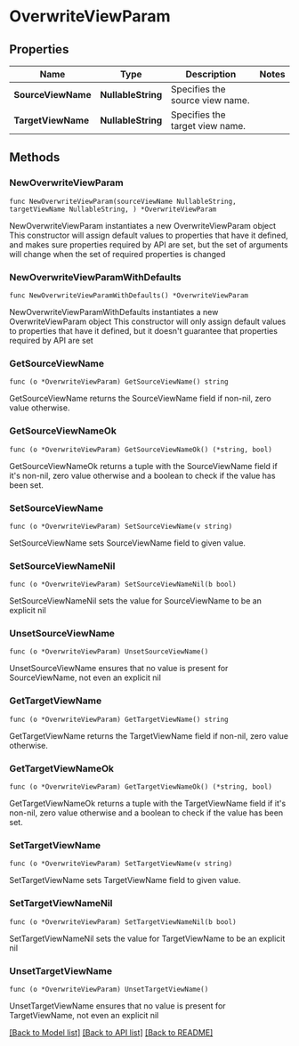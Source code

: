 # OverwriteViewParam

## Properties

Name | Type | Description | Notes
------------ | ------------- | ------------- | -------------
**SourceViewName** | **NullableString** | Specifies the source view name. | 
**TargetViewName** | **NullableString** | Specifies the target view name. | 

## Methods

### NewOverwriteViewParam

`func NewOverwriteViewParam(sourceViewName NullableString, targetViewName NullableString, ) *OverwriteViewParam`

NewOverwriteViewParam instantiates a new OverwriteViewParam object
This constructor will assign default values to properties that have it defined,
and makes sure properties required by API are set, but the set of arguments
will change when the set of required properties is changed

### NewOverwriteViewParamWithDefaults

`func NewOverwriteViewParamWithDefaults() *OverwriteViewParam`

NewOverwriteViewParamWithDefaults instantiates a new OverwriteViewParam object
This constructor will only assign default values to properties that have it defined,
but it doesn't guarantee that properties required by API are set

### GetSourceViewName

`func (o *OverwriteViewParam) GetSourceViewName() string`

GetSourceViewName returns the SourceViewName field if non-nil, zero value otherwise.

### GetSourceViewNameOk

`func (o *OverwriteViewParam) GetSourceViewNameOk() (*string, bool)`

GetSourceViewNameOk returns a tuple with the SourceViewName field if it's non-nil, zero value otherwise
and a boolean to check if the value has been set.

### SetSourceViewName

`func (o *OverwriteViewParam) SetSourceViewName(v string)`

SetSourceViewName sets SourceViewName field to given value.


### SetSourceViewNameNil

`func (o *OverwriteViewParam) SetSourceViewNameNil(b bool)`

 SetSourceViewNameNil sets the value for SourceViewName to be an explicit nil

### UnsetSourceViewName
`func (o *OverwriteViewParam) UnsetSourceViewName()`

UnsetSourceViewName ensures that no value is present for SourceViewName, not even an explicit nil
### GetTargetViewName

`func (o *OverwriteViewParam) GetTargetViewName() string`

GetTargetViewName returns the TargetViewName field if non-nil, zero value otherwise.

### GetTargetViewNameOk

`func (o *OverwriteViewParam) GetTargetViewNameOk() (*string, bool)`

GetTargetViewNameOk returns a tuple with the TargetViewName field if it's non-nil, zero value otherwise
and a boolean to check if the value has been set.

### SetTargetViewName

`func (o *OverwriteViewParam) SetTargetViewName(v string)`

SetTargetViewName sets TargetViewName field to given value.


### SetTargetViewNameNil

`func (o *OverwriteViewParam) SetTargetViewNameNil(b bool)`

 SetTargetViewNameNil sets the value for TargetViewName to be an explicit nil

### UnsetTargetViewName
`func (o *OverwriteViewParam) UnsetTargetViewName()`

UnsetTargetViewName ensures that no value is present for TargetViewName, not even an explicit nil

[[Back to Model list]](../README.md#documentation-for-models) [[Back to API list]](../README.md#documentation-for-api-endpoints) [[Back to README]](../README.md)


